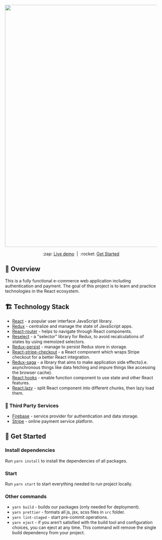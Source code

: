 <p align="center">
  <img width="800px" src="http://venskou.name/repo-covers/crwn-shop-react-cover.jpg">
</p>
<p align="center">
  :zap:&nbsp;<a href="http://crwn-shop-venskou.herokuapp.com/">Live&nbsp;demo</a>&nbsp;&nbsp;|&nbsp;&nbsp;:rocket:&nbsp;<a href="#-get-started">Get&nbsp;Started</a>
</p>

## 💭 Overview

This is a fully functional e-commerce web application including authentication and payment. The goal of this project is to learn and practice technologies in the React ecosystem.

## 🏗 Technology Stack

- [React](https://reactjs.org/) - a popular user interface JavaScript library.
- [Redux](https://redux.js.org/) - centralize and manage the state of JavaScript apps.
- [React-router](https://reacttraining.com/react-router/) - helps to navigate through React components.
- [Reselect](https://github.com/reduxjs/reselect#motivation-for-memoized-selectors) - a "selector" library for Redux, to avoid recalculations of states by using memoized selectors.
- [Redux-persist](https://github.com/rt2zz/redux-persist) - manage to persist Redux store in storage.
- [React-stripe-checkout](https://www.npmjs.com/package/react-stripe-checkout) - a React component which wraps Stripe checkout for a better React integration.
- [Redux-saga](https://redux-saga.js.org/) - a library that aims to make application side effects(i.e. asynchronous things like data fetching and impure things like accessing the browser cache).
- [React hooks](https://reactjs.org/docs/hooks-intro.html) - enable function component to use state and other React features.
- [React.lazy](https://reactjs.org/docs/code-splitting.html) - split React component into different chunks, then lazy load them.

### 💈 Third Party Services

- [Firebase](https://firebase.google.com/) - service provider for authentication and data storage.
- [Stripe](https://stripe.com/) - online payment service platform.

## :rocket: Get Started

### Install dependencies

Run `yarn install` to install the dependencies of all packages.

### Start

Run `yarn start` to start everything needed to run project locally.

### Other commands
- `yarn build` - builds our packages (only needed for deployment).
- `yarn prettier` - formats all js, jsx, scss files in `src` folder.
- `yarn lint-staged` - start pre-commit operations.
- `yarn eject` - if you aren’t satisfied with the build tool and configuration choices, you can eject at any time. This command will remove the single build dependency from your project.
